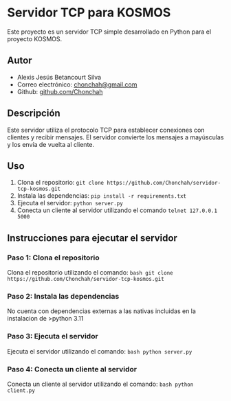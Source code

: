 # Servidor TCP para KOSMOS

Este proyecto es un servidor TCP simple desarrollado en Python para el proyecto KOSMOS.

## Autor

* Alexis Jesús Betancourt Silva
* Correo electrónico: [chonchah@gmail.com](mailto:chonchah@gmail.com)
* Github: [github.com/Chonchah](https://github.com/Chonchah)

## Descripción

Este servidor utiliza el protocolo TCP para establecer conexiones con clientes y recibir mensajes. El servidor convierte los mensajes a mayúsculas y los envía de vuelta al cliente.

## Uso

1. Clona el repositorio: `git clone https://github.com/Chonchah/servidor-tcp-kosmos.git`
2. Instala las dependencias: `pip install -r requirements.txt`
3. Ejecuta el servidor: `python server.py`
4. Conecta un cliente al servidor utilizando el comando `telnet 127.0.0.1 5000`

## Instrucciones para ejecutar el servidor

### Paso 1: Clona el repositorio

Clona el repositorio utilizando el comando:
```bash git clone https://github.com/Chonchah/servidor-tcp-kosmos.git```
### Paso 2: Instala las dependencias

No cuenta con dependencias externas a las nativas incluidas en la instalacion de >python 3.11

### Paso 3: Ejecuta el servidor

Ejecuta el servidor utilizando el comando:
```bash python server.py ```

### Paso 4: Conecta un cliente al servidor

Conecta un cliente al servidor utilizando el comando: ```bash python client.py ```

